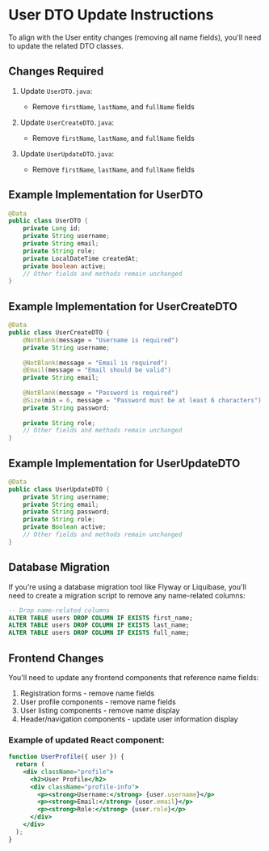 # User DTO Update Instructions

To align with the User entity changes (removing all name fields), you'll need to update the related DTO classes.

## Changes Required

1. Update `UserDTO.java`:
   - Remove `firstName`, `lastName`, and `fullName` fields

2. Update `UserCreateDTO.java`:
   - Remove `firstName`, `lastName`, and `fullName` fields 

3. Update `UserUpdateDTO.java`:
   - Remove `firstName`, `lastName`, and `fullName` fields

## Example Implementation for UserDTO

```java
@Data
public class UserDTO {
    private Long id;
    private String username;
    private String email;
    private String role;
    private LocalDateTime createdAt;
    private boolean active;
    // Other fields and methods remain unchanged
}
```

## Example Implementation for UserCreateDTO

```java
@Data
public class UserCreateDTO {
    @NotBlank(message = "Username is required")
    private String username;
    
    @NotBlank(message = "Email is required")
    @Email(message = "Email should be valid")
    private String email;
    
    @NotBlank(message = "Password is required")
    @Size(min = 6, message = "Password must be at least 6 characters")
    private String password;
    
    private String role;
    // Other fields and methods remain unchanged
}
```

## Example Implementation for UserUpdateDTO

```java
@Data
public class UserUpdateDTO {
    private String username;
    private String email;
    private String password;
    private String role;
    private Boolean active;
    // Other fields and methods remain unchanged
}
```

## Database Migration

If you're using a database migration tool like Flyway or Liquibase, you'll need to create a migration script to remove any name-related columns:

```sql
-- Drop name-related columns
ALTER TABLE users DROP COLUMN IF EXISTS first_name;
ALTER TABLE users DROP COLUMN IF EXISTS last_name;
ALTER TABLE users DROP COLUMN IF EXISTS full_name;
```

## Frontend Changes

You'll need to update any frontend components that reference name fields:

1. Registration forms - remove name fields
2. User profile components - remove name fields
3. User listing components - remove name display
4. Header/navigation components - update user information display

### Example of updated React component:

```jsx
function UserProfile({ user }) {
  return (
    <div className="profile">
      <h2>User Profile</h2>
      <div className="profile-info">
        <p><strong>Username:</strong> {user.username}</p>
        <p><strong>Email:</strong> {user.email}</p>
        <p><strong>Role:</strong> {user.role}</p>
      </div>
    </div>
  );
}
```
